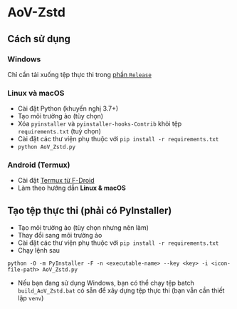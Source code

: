 # AoV-Zstd

## Cách sử dụng

### Windows

Chỉ cần tải xuống tệp thực thi trong [phần `Release`](https://github.com/h3x4n1um/AoV-Zstd/releases)

### Linux và macOS

* Cài đặt Python (khuyến nghị 3.7+)
* Tạo môi trường ảo (tùy chọn)
* Xóa `pyinstaller` và `pyinstaller-hooks-Contrib` khỏi tệp `requirements.txt` (tuỳ chọn)
* Cài đặt các thư viện phụ thuộc với `pip install -r requirements.txt`
* `python AoV_Zstd.py`

### Android (Termux)

* Cài đặt [Termux từ F-Droid](https://f-droid.org/en/packages/com.termux/)
* Làm theo hướng dẫn **Linux & macOS**

## Tạo tệp thực thi (phải có PyInstaller)

* Tạo môi trường ảo (tùy chọn nhưng nên làm)
* Thay đổi sang môi trường ảo
* Cài đặt các thư viện phụ thuộc với `pip install -r requirements.txt`
* Chạy lệnh sau

```
python -O -m PyInstaller -F -n <executable-name> --key <key> -i <icon-file-path> AoV_Zstd.py
```

* Nếu bạn đang sử dụng Windows, bạn có thể chạy tệp batch `build_AoV_Zstd.bat` có sẵn để xây dựng tệp thực thi (bạn vẫn cần thiết lập `venv`)